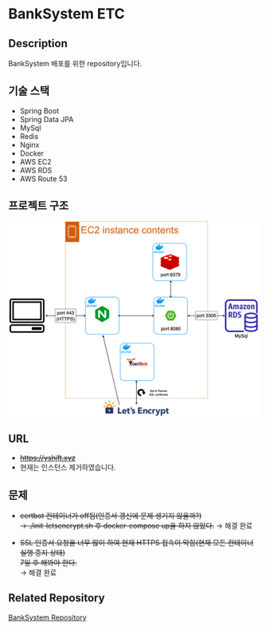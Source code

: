 # BankSystem ETC

## Description
BankSystem 배포를 위한 repository입니다.

## 기술 스택
- Spring Boot
- Spring Data JPA
- MySql
- Redis
- Nginx
- Docker
- AWS EC2
- AWS RDS
- AWS Route 53

## 프로젝트 구조
![img.png](img.png)

## URL
- ~~https://yshjft.xyz~~
- 현재는 인스턴스 제거하였습니다.

## 문제
- ~~certbot 컨테이너가 off됨(인증서 갱신에 문제 생기지 않을까?)~~   
  ~~→ ./init-letsencrypt.sh 후 docker-compose up을 하지 않았다.~~
  → 해결 완료
    

- ~~SSL 인증서 요청을 너무 많이 하여 현재 HTTPS 접속이 막힘(현재 모든 컨테이너 실행 중지 상태)~~     
  ~~7일 후 해봐야 한다.~~   
  → 해결 완료

## Related Repository
[BankSystem Repository](https://github.com/yshjft/BankSystem)





